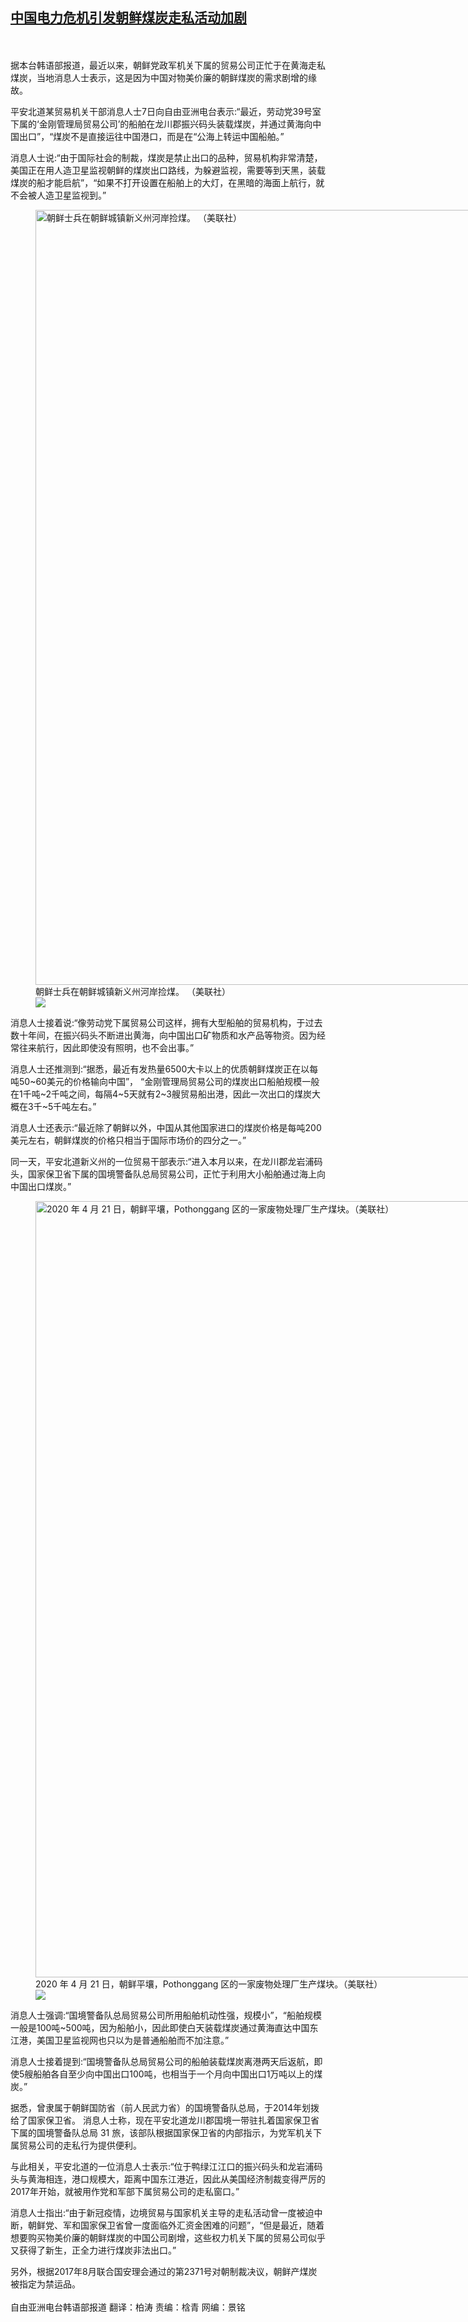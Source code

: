 <!--1633797522000-->
[中国电力危机引发朝鲜煤炭走私活动加剧](https://www.rfa.org/mandarin/yataibaodao/junshiwaijiao/btz-10092021122251.html)
------

<p><br/><br/>据本台韩语部报道，最近以来，朝鲜党政军机关下属的贸易公司正忙于在黄海走私煤炭，当地消息人士表示，这是因为中国对物美价廉的朝鲜煤炭的需求剧增的缘故。</p><p>平安北道某贸易机关干部消息人士7日向自由亚洲电台表示:“最近，劳动党39号室下属的‘金刚管理局贸易公司’的船舶在龙川郡振兴码头装载煤炭，并通过黄海向中国出口”，“煤炭不是直接运往中国港口，而是在“公海上转运中国船舶。”</p><p>消息人士说:“由于国际社会的制裁，煤炭是禁止出口的品种，贸易机构非常清楚，美国正在用人造卫星监视朝鲜的煤炭出口路线，为躲避监视，需要等到天黑，装载煤炭的船才能启航”，“如果不打开设置在船舶上的大灯，在黑暗的海面上航行，就不会被人造卫星监视到。”<figure class="image-richtext image-inline captioned" style="width:2200px;"><img alt="朝鲜士兵在朝鲜城镇新义州河岸捡煤。 （美联社）" height="1240" src="https://www.rfa.org/mandarin/yataibaodao/junshiwaijiao/btz-10092021122251.html/bb8c2370-7b1c-4b57-8253-c910a95588c8.jpeg/@@images/6a940dc4-9992-4b02-b064-f7bb3597266c.jpeg" title="BB8C2370-7B1C-4B57-8253-C910A95588C8.jpeg" width="2200"/><figcaption class="image-caption">朝鲜士兵在朝鲜城镇新义州河岸捡煤。 （美联社）</figcaption><small></small><div id="zoomattribute"><a data-caption="朝鲜士兵在朝鲜城镇新义州河岸捡煤。 （美联社）" data-fancybox="" href="https://www.rfa.org/mandarin/yataibaodao/junshiwaijiao/btz-10092021122251.html/bb8c2370-7b1c-4b57-8253-c910a95588c8.jpeg" id="single_image" title="朝鲜士兵在朝鲜城镇新义州河岸捡煤。 （美联社）"><img src="/++plone++rfa-resources/img/icon-zoom.png"/></a></div></figure></p><p>消息人士接着说:“像劳动党下属贸易公司这样，拥有大型船舶的贸易机构，于过去数十年间，在振兴码头不断进出黄海，向中国出口矿物质和水产品等物资。因为经常往来航行，因此即使没有照明，也不会出事。”</p><p>消息人士还推测到:“据悉，最近有发热量6500大卡以上的优质朝鲜煤炭正在以每吨50~60美元的价格输向中国”， “金刚管理局贸易公司的煤炭出口船舶规模一般在1千吨~2千吨之间，每隔4~5天就有2~3艘贸易船出港，因此一次出口的煤炭大概在3千~5千吨左右。”</p><p>消息人士还表示:“最近除了朝鲜以外，中国从其他国家进口的煤炭价格是每吨200美元左右，朝鲜煤炭的价格只相当于国际市场价的四分之一。”</p><p>同一天，平安北道新义州的一位贸易干部表示:“进入本月以来，在龙川郡龙岩浦码头，国家保卫省下属的国境警备队总局贸易公司，正忙于利用大小船舶通过海上向中国出口煤炭。”<figure class="image-richtext image-inline captioned" style="width:2188px;"><img alt="2020 年 4 月 21 日，朝鲜平壤，Pothonggang 区的一家废物处理厂生产煤块。（美联社）" height="1242" src="https://www.rfa.org/mandarin/yataibaodao/junshiwaijiao/btz-10092021122251.html/e5d8de3e-94a0-4ad2-9f08-0361e80343ec.jpeg/@@images/0e448811-8082-420b-8e28-0f608bc8c3ae.jpeg" title="E5D8DE3E-94A0-4AD2-9F08-0361E80343EC.jpeg" width="2188"/><figcaption class="image-caption">2020 年 4 月 21 日，朝鲜平壤，Pothonggang 区的一家废物处理厂生产煤块。（美联社）</figcaption><small></small><div id="zoomattribute"><a data-caption="2020 年 4 月 21 日，朝鲜平壤，Pothonggang 区的一家废物处理厂生产煤块。（美联社）" data-fancybox="" href="https://www.rfa.org/mandarin/yataibaodao/junshiwaijiao/btz-10092021122251.html/e5d8de3e-94a0-4ad2-9f08-0361e80343ec.jpeg" id="single_image" title="2020 年 4 月 21 日，朝鲜平壤，Pothonggang 区的一家废物处理厂生产煤块。（美联社）"><img src="/++plone++rfa-resources/img/icon-zoom.png"/></a></div></figure></p><p>消息人士强调:“国境警备队总局贸易公司所用船舶机动性强，规模小”，“船舶规模一般是100吨~500吨，因为船舶小，因此即使白天装载煤炭通过黄海直达中国东江港，美国卫星监视网也只以为是普通船舶而不加注意。”</p><p>消息人士接着提到:“国境警备队总局贸易公司的船舶装载煤炭离港两天后返航，即使5艘船舶各自至少向中国出口100吨，也相当于一个月向中国出口1万吨以上的煤炭。”</p><p>据悉，曾隶属于朝鲜国防省（前人民武力省）的国境警备队总局，于2014年划拨给了国家保卫省。 消息人士称，现在平安北道龙川郡国境一带驻扎着国家保卫省下属的国境警备队总局 31 旅，该部队根据国家保卫省的内部指示，为党军机关下属贸易公司的走私行为提供便利。</p><p>与此相关，平安北道的一位消息人士表示:“位于鸭绿江江口的振兴码头和龙岩浦码头与黄海相连，港口规模大，距离中国东江港近，因此从美国经济制裁变得严厉的2017年开始，就被用作党和军部下属贸易公司的走私窗口。”</p><p>消息人士指出:“由于新冠疫情，边境贸易与国家机关主导的走私活动曾一度被迫中断，朝鲜党、军和国家保卫省曾一度面临外汇资金困难的问题”，“但是最近，随着想要购买物美价廉的朝鲜煤炭的中国公司剧增，这些权力机关下属的贸易公司似乎又获得了新生，正全力进行煤炭非法出口。”</p><p>另外，根据2017年8月联合国安理会通过的第2371号对朝制裁决议，朝鲜产煤炭被指定为禁运品。<br/><br/>自由亚洲电台韩语部报道 翻译：柏涛 责编：梒青 网编：景铭</p>
